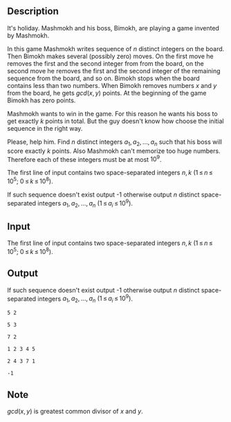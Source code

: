 ## Description

<div><p>It's holiday. Mashmokh and his boss, Bimokh, are playing a game invented by Mashmokh. </p><p>In this game Mashmokh writes sequence of <span class="tex-span"><i>n</i></span> distinct integers on the board. Then Bimokh makes several (possibly zero) moves. On the first move he removes the first and the second integer from from the board, on the second move he removes the first and the second integer of the remaining sequence from the board, and so on. Bimokh stops when the board contains less than two numbers. When Bimokh removes numbers <span class="tex-span"><i>x</i></span> and <span class="tex-span"><i>y</i></span> from the board, he gets <span class="tex-span"><i>gcd</i>(<i>x</i>, <i>y</i>)</span> points. At the beginning of the game Bimokh has zero points.</p><p>Mashmokh wants to win in the game. For this reason he wants his boss to get exactly <span class="tex-span"><i>k</i></span> points in total. But the guy doesn't know how choose the initial sequence in the right way. </p><p>Please, help him. Find <span class="tex-span"><i>n</i></span> distinct integers <span class="tex-span"><i>a</i><sub class="lower-index">1</sub>, <i>a</i><sub class="lower-index">2</sub>, ..., <i>a</i><sub class="lower-index"><i>n</i></sub></span> such that his boss will score exactly <span class="tex-span"><i>k</i></span> points. Also Mashmokh can't memorize too huge numbers. Therefore each of these integers must be at most <span class="tex-span">10<sup class="upper-index">9</sup></span>.</p></div><div class="input-specification"><p>The first line of input contains two space-separated integers <span class="tex-span"><i>n</i>, <i>k</i>&nbsp;(1 ≤ <i>n</i> ≤ 10<sup class="upper-index">5</sup>;&nbsp;0 ≤ <i>k</i> ≤ 10<sup class="upper-index">8</sup>)</span>.</p></div><div class="output-specification"><p>If such sequence doesn't exist output -1 otherwise output <span class="tex-span"><i>n</i></span> distinct space-separated integers <span class="tex-span"><i>a</i><sub class="lower-index">1</sub>, <i>a</i><sub class="lower-index">2</sub>, ..., <i>a</i><sub class="lower-index"><i>n</i></sub>&nbsp;(1 ≤ <i>a</i><sub class="lower-index"><i>i</i></sub> ≤ 10<sup class="upper-index">9</sup>)</span>.</p></div>

## Input

<p>The first line of input contains two space-separated integers <span class="tex-span"><i>n</i>, <i>k</i>&nbsp;(1 ≤ <i>n</i> ≤ 10<sup class="upper-index">5</sup>;&nbsp;0 ≤ <i>k</i> ≤ 10<sup class="upper-index">8</sup>)</span>.</p>

## Output

<p>If such sequence doesn't exist output -1 otherwise output <span class="tex-span"><i>n</i></span> distinct space-separated integers <span class="tex-span"><i>a</i><sub class="lower-index">1</sub>, <i>a</i><sub class="lower-index">2</sub>, ..., <i>a</i><sub class="lower-index"><i>n</i></sub>&nbsp;(1 ≤ <i>a</i><sub class="lower-index"><i>i</i></sub> ≤ 10<sup class="upper-index">9</sup>)</span>.</p>





```input1
5 2

```




```input2
5 3
```




```input3
7 2

```




```output1
1 2 3 4 5

```




```output2
2 4 3 7 1
```




```output3
-1

```



## Note

<p><span class="tex-span"><i>gcd</i>(<i>x</i>, <i>y</i>)</span> is greatest common divisor of <span class="tex-span"><i>x</i></span> and <span class="tex-span"><i>y</i></span>.</p>
